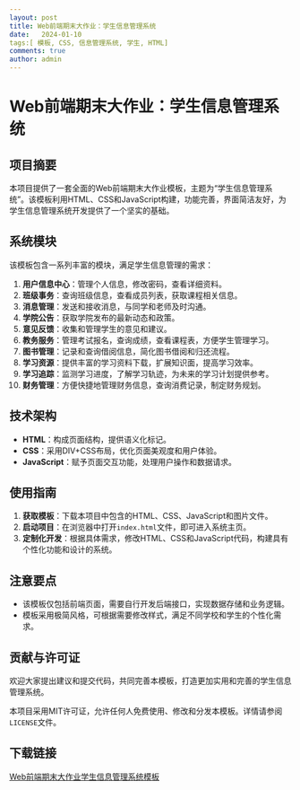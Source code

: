 ```yaml
---
layout: post
title: Web前端期末大作业：学生信息管理系统
date:   2024-01-10
tags:[ 模板, CSS, 信息管理系统, 学生, HTML]
comments: true
author: admin
---
```

# Web前端期末大作业：学生信息管理系统

## 项目摘要

本项目提供了一套全面的Web前端期末大作业模板，主题为“学生信息管理系统”。该模板利用HTML、CSS和JavaScript构建，功能完善，界面简洁友好，为学生信息管理系统开发提供了一个坚实的基础。

## 系统模块

该模板包含一系列丰富的模块，满足学生信息管理的需求：

1. **用户信息中心**：管理个人信息，修改密码，查看详细资料。
2. **班级事务**：查询班级信息，查看成员列表，获取课程相关信息。
3. **消息管理**：发送和接收消息，与同学和老师及时沟通。
4. **学院公告**：获取学院发布的最新动态和政策。
5. **意见反馈**：收集和管理学生的意见和建议。
6. **教务服务**：管理考试报名，查询成绩，查看课程表，方便学生管理学习。
7. **图书管理**：记录和查询借阅信息，简化图书借阅和归还流程。
8. **学习资源**：提供丰富的学习资料下载，扩展知识面，提高学习效率。
9. **学习追踪**：监测学习进度，了解学习轨迹，为未来的学习计划提供参考。
10. **财务管理**：方便快捷地管理财务信息，查询消费记录，制定财务规划。

## 技术架构

- **HTML**：构成页面结构，提供语义化标记。
- **CSS**：采用DIV+CSS布局，优化页面美观度和用户体验。
- **JavaScript**：赋予页面交互功能，处理用户操作和数据请求。

## 使用指南

1. **获取模板**：下载本项目中包含的HTML、CSS、JavaScript和图片文件。
2. **启动项目**：在浏览器中打开`index.html`文件，即可进入系统主页。
3. **定制化开发**：根据具体需求，修改HTML、CSS和JavaScript代码，构建具有个性化功能和设计的系统。

## 注意要点

- 该模板仅包括前端页面，需要自行开发后端接口，实现数据存储和业务逻辑。
- 模板采用极简风格，可根据需要修改样式，满足不同学校和学生的个性化需求。

## 贡献与许可证

欢迎大家提出建议和提交代码，共同完善本模板，打造更加实用和完善的学生信息管理系统。

本项目采用MIT许可证，允许任何人免费使用、修改和分发本模板。详情请参阅`LICENSE`文件。

## 下载链接

[Web前端期末大作业学生信息管理系统模板](https://pan.quark.cn/s/639f8ba0c44f)